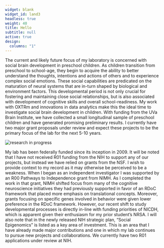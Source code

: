 ```yaml
---
widget: blank
widget_id: land3
headless: true
weight: 40
title: Hello
subtitle: null
active: true
design:
  columns: "1"
---
```

The current and likely future focus of my laboratory is concerned with social brain development in preschool children. As children transition from preschool to school-age, they begin to acquire the ability to better understand the thoughts, intentions and actions of others and to experience complex social emotions. These social capabilities are predicated on the maturation of neural systems that are in-turn shaped by biological and environment factors. This developmental period is not only crucial for fostering and maintaining close social relationships, but is also associated with development of cognitive skills and overall school-readiness. My work with OXTRm and innovations in data analytics make this the ideal time to investigate social brain development in children. With funding from the UVa Brain Institute, we have collected a small longitudinal sample of preschool children and have generated promising preliminary results. I currently have two major grant proposals under review and expect these projects to be the primary focus of the lab for the next 5-10 years. 

![](coders.jpg "research in progress")

My lab has been federally funded since its inception in 2009. It will be noted that I have not received R01 funding from the NIH to support any of our projects, but instead we have relied on grants from the NSF. I wish to provide context to my record as it may otherwise be perceived to be a weakness. When I began as an independent investigator I was supported by an R00 Pathways to Independence grant from NIMH. As I completed the work in that grant, NIMH shifted focus from many of the cognitive neuroscience initiatives they had previously supported in favor of an RDoC framework that placed more emphasis on translational concepts. Moreover, grants focusing on specific genes involved in behavior were given lower preference in the RDoC framework. However, our recent shift to study developmental processes is directly in-line with funding priorities of NICDH, which is apparent given their enthusiasm for my prior student’s NRSA. I will also note that in the newly released NIH strategic plan, “Social Epigenomics” is listed as a key area of investment. This is an area that I have already made major contributions and one in which my lab continues to pursue new projects and collaborations. We currently have two R01 applications under review at NIH.